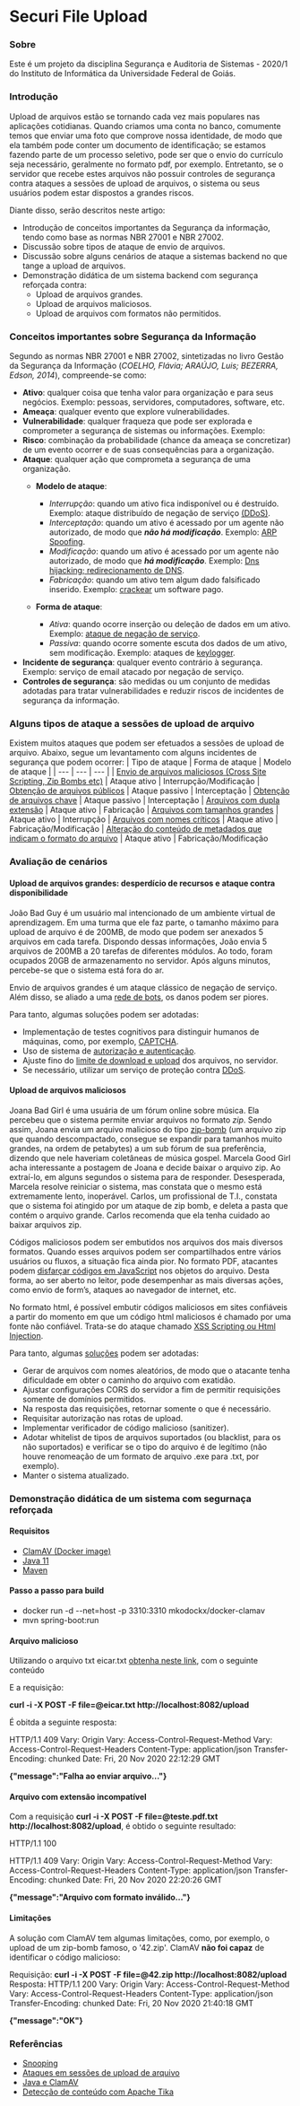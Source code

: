 # Securi File Upload

### Sobre
Este é um projeto da disciplina Segurança e Auditoria de Sistemas - 2020/1 do Instituto de Informática da Universidade Federal de Goiás. 


### Introdução

Upload de arquivos estão se tornando cada vez mais populares nas aplicações cotidianas. Quando criamos uma conta no banco, comumente temos que enviar uma foto que  comprove nossa identidade, de modo que ela também pode conter um documento de identificação; se estamos fazendo parte de um processo seletivo, pode ser que o envio do currículo seja necessário, geralmente no formato pdf, por exemplo. Entretanto, se o servidor que recebe estes arquivos não possuir controles de segurança contra ataques a sessões de upload de arquivos, o sistema ou seus usuários podem estar dispostos a grandes riscos. 

Diante disso, serão descritos neste artigo:
- Introdução de conceitos importantes da Segurança da informação, tendo como base as normas NBR 27001 e NBR 27002.
- Discussão sobre tipos de ataque de envio de arquivos.
- Discussão sobre alguns cenários de ataque a sistemas backend no que tange a upload de arquivos.
- Demonstração didática de um sistema backend com segurança reforçada contra:
  - Upload de arquivos grandes.
  - Upload de arquivos maliciosos.
  - Upload de arquivos com formatos não permitidos.
 
### Conceitos importantes sobre Segurança da Informação
Segundo as normas NBR 27001 e NBR 27002, sintetizadas no livro Gestão da Segurança da Informação (_COELHO, Flávia; ARAÚJO, Luis; BEZERRA, Edson, 2014_), compreende-se como:
* **Ativo**: qualquer coisa que tenha valor para organização e para seus negócios. Exemplo: pessoas, servidores, computadores, software, etc.
* **Ameaça**: qualquer evento que explore vulnerabilidades.
* **Vulnerabilidade**: qualquer fraqueza que pode ser explorada e comprometer a segurança  de sistemas ou informações. Exemplo: 
* **Risco**: combinação da probabilidade (chance da ameaça se concretizar)  de um evento ocorrer e de suas consequências para a organização.
* **Ataque**: qualquer ação que comprometa a segurança de uma organização.
    * **Modelo de ataque**:
        * *Interrupção*: quando um ativo fica indisponível ou é destruído. Exemplo: ataque distribuído de negação de serviço    [(DDoS)](https://www.kaspersky.com.br/resource-center/threats/ddos-attacks).
        * *Interceptação*: quando um ativo é acessado por um agente não autorizado, de modo que ***não há modificação***. Exemplo: [ARP Spoofing](https://www.welivesecurity.com/br/2019/07/25/spoofing-entenda-a-tecnica-que-ganhou-destaque-nos-ultimos-dias/).
        * *Modificação*: quando um ativo é acessado por um agente não autorizado, de modo que ***há modificação***. Exemplo: [Dns hijacking; redirecionamento de DNS](https://rockcontent.com/br/blog/dns-hijacking/).
        * *Fabricação*: quando um ativo tem algum dado falsificado inserido. Exemplo: [crackear](https://pt.wikipedia.org/wiki/Crack_(software)) um software pago.
  
    * **Forma de ataque**:
        * *Ativa*: quando ocorre inserção ou deleção de dados em um ativo. Exemplo: [ataque de negação de serviço](https://www.gta.ufrj.br/grad/06_1/dos/intro.html).
        * *Passiva*: quando ocorre somente escuta dos dados de um ativo, sem modificação. Exemplo: ataques de  [keylogger](https://canaltech.com.br/seguranca/O-que-e-keylogger/#:~:text=Keylogger%20%C3%A9%20um%20programa%20criado,outros%20tipos%20de%20dados%20pessoais.).
* **Incidente de segurança**: qualquer evento contrário à segurança. Exemplo: serviço de email atacado por negação de serviço.
* **Controles de segurança**: são medidas ou um conjunto de medidas adotadas para tratar vulnerabilidades e reduzir riscos de incidentes de segurança da informação.



### Alguns tipos de ataque a sessões de upload de arquivo
Existem muitos ataques que podem ser efetuados a sessões de upload de arquivo. Abaixo, segue um levantamento com alguns incidentes de segurança que podem ocorrer:
| Tipo de ataque | Forma de ataque | Modelo de ataque |
| --- | --- | --- |
| [Envio de arquivos maliciosos (Cross Site Scripting, Zip Bombs etc)](https://cheatsheetseries.owasp.org/cheatsheets/File_Upload_Cheat_Sheet.html#malicious-files) | Ataque ativo | Interrupção/Modificação
| [Obtenção de arquivos públicos](https://cheatsheetseries.owasp.org/cheatsheets/File_Upload_Cheat_Sheet.html#public-file-retrieval) | Ataque passivo | Interceptação
| [Obtenção de arquivos chave](https://cheatsheetseries.owasp.org/cheatsheets/File_Upload_Cheat_Sheet.html#file-storage-location) | Ataque passivo | Interceptação
| [Arquivos com dupla extensão](https://owasp.org/www-community/vulnerabilities/Unrestricted_File_Upload#Examples) | Ataque ativo | Fabricação
| [Arquivos com tamanhos  grandes](https://owasp.org/www-community/vulnerabilities/Unrestricted_File_Upload#Examples) | Ataque ativo | Interrupção
| [Arquivos com nomes críticos](https://owasp.org/www-community/vulnerabilities/Unrestricted_File_Upload#Examples) | Ataque ativo | Fabricação/Modificação
| [Alteração do conteúdo de metadados que indicam o formato do arquivo](https://owasp.org/www-community/vulnerabilities/Unrestricted_File_Upload#Examples) | Ataque ativo | Fabricação/Modificação


### Avaliação de cenários

#### Upload de arquivos grandes: desperdício de recursos e ataque contra disponibilidade
João Bad Guy é um usuário mal intencionado de um ambiente virtual de aprendizagem. Em uma turma que ele faz parte, o tamanho máximo para upload de arquivo é de 200MB, de modo que podem ser anexados 5 arquivos em cada tarefa. Dispondo dessas informações, João envia 5 arquivos de 200MB a 20 tarefas de diferentes módulos. Ao todo, foram ocupados 20GB de armazenamento no servidor. Após alguns minutos, percebe-se que o sistema está fora do ar.

Envio de arquivos grandes é um ataque clássico de negação de serviço. Além disso, se aliado a uma [rede de bots](https://www.kaspersky.com.br/resource-center/threats/botnet-attacks), os danos podem ser piores.

Para tanto, algumas soluções podem ser adotadas:
- Implementação de testes cognitivos para distinguir humanos de máquinas, como, por exemplo, [CAPTCHA](https://support.google.com/a/answer/1217728?hl=pt-BR).
- Uso de sistema de [autorização e autenticação](https://www.ibm.com/support/pages/understanding-application-authentication-and-authorization-security).
- Ajuste fino do [limite de download e upload](https://cheatsheetseries.owasp.org/cheatsheets/File_Upload_Cheat_Sheet.html#upload-and-download-limits) dos arquivos, no servidor.
- Se necessário, utilizar um serviço de proteção contra [DDoS](https://www.kaspersky.com.br/resource-center/threats/ddos-attacks).

#### Upload de arquivos maliciosos
Joana Bad Girl é uma usuária de um fórum online sobre música. Ela percebeu que o sistema permite enviar arquivos no formato *zip*. Sendo assim, Joana envia um arquivo malicioso do tipo [zip-bomb](https://pt.wikipedia.org/wiki/Bomba_Zip) (um arquivo zip que quando descompactado, consegue se expandir para tamanhos muito grandes, na ordem de petabytes) a um sub fórum de sua preferência, dizendo que nele haveriam coletâneas de música gospel.
Marcela Good Girl acha interessante a postagem de Joana e decide baixar o arquivo zip. Ao extraí-lo, em alguns segundos o sistema para de responder. Desesperada, Marcela resolve reiniciar o sistema, mas constata que o mesmo está extremamente lento, inoperável. Carlos, um profissional de T.I., constata que o sistema foi atingido por um ataque de zip bomb, e deleta a pasta que contém o arquivo grande. Carlos recomenda que ela tenha cuidado ao baixar arquivos zip.

Códigos maliciosos podem ser embutidos nos arquivos dos mais diversos formatos. Quando esses arquivos podem ser compartilhados entre vários usuários ou fluxos, a situação fica ainda pior.
No formato PDF, atacantes podem [disfarçar códigos em JavaScript](https://www.sentinelone.com/blog/malicious-pdfs-revealing-techniques-behind-attacks/) nos objetos do arquivo. Desta forma, ao ser aberto no leitor, pode desempenhar as mais diversas ações, como envio de form’s, ataques ao navegador de internet, etc.

No formato html, é possível embutir códigos maliciosos em sites confiáveis a partir do momento em que um código html maliciosos é chamado por uma fonte não confiável. Trata-se do ataque chamado  [XSS Scripting ou Html Injection](https://owasp.org/www-community/attacks/xss/).

Para tanto, algumas [soluções](https://owasp.org/www-community/vulnerabilities/Unrestricted_File_Upload) podem ser adotadas:
- Gerar de arquivos com nomes aleatórios, de modo que o atacante tenha dificuldade em obter o caminho do arquivo com exatidão.
- Ajustar configurações CORS do servidor a fim de permitir requisições somente de domínios permitidos.
- Na resposta das requisições, retornar somente o que é necessário.
- Requisitar autorização nas rotas de upload.
- Implementar verificador de código malicioso (sanitizer).
- Adotar whitelist de tipos de arquivos suportados (ou blacklist, para os não suportados) e verificar se o tipo do arquivo é de legítimo (não houve renomeação de um formato de arquivo .exe para .txt, por exemplo).
- Manter o sistema atualizado.


### Demonstração didática de um sistema com segurnaça reforçada

#### Requisitos

- [ClamAV (Docker image)](https://hub.docker.com/r/mkodockx/docker-clamav/)
- [Java 11](https://www.oracle.com/java/technologies/javase-jdk11-downloads.html)
- [Maven](https://maven.apache.org/download.cgi)

#### Passo a passo para build

- docker run -d --net=host -p 3310:3310 mkodockx/docker-clamav
- mvn spring-boot:run


#### Arquivo malicioso
Utilizando o arquivo txt eicar.txt [obtenha neste link](https://www.eicar.org/?page_id=3950), com o seguinte conteúdo 

E a requisição:

**curl -i -X POST -F file=@eicar.txt http://localhost:8082/upload**

É obitda a seguinte resposta:

HTTP/1.1 409 
Vary: Origin
Vary: Access-Control-Request-Method
Vary: Access-Control-Request-Headers
Content-Type: application/json
Transfer-Encoding: chunked
Date: Fri, 20 Nov 2020 22:12:29 GMT

**{"message":"Falha ao enviar arquivo..."}**

#### Arquivo com extensão incompatível

Com a requisição __curl -i -X POST -F file=@teste.pdf.txt http://localhost:8082/upload__, é obtido o seguinte resultado:

HTTP/1.1 100 

HTTP/1.1 409 
Vary: Origin
Vary: Access-Control-Request-Method
Vary: Access-Control-Request-Headers
Content-Type: application/json
Transfer-Encoding: chunked
Date: Fri, 20 Nov 2020 22:20:26 GMT

**{"message":"Arquivo com formato inválido..."}**


#### Limitações
A solução com ClamAV tem algumas limitações, como, por exemplo, o upload de um zip-bomb famoso, o '42.zip'. ClamAV **não  foi capaz** de identificar o código malicioso:

Requisição: __curl -i -X POST -F file=@42.zip http://localhost:8082/upload__
Resposta: 
HTTP/1.1 200 
Vary: Origin
Vary: Access-Control-Request-Method
Vary: Access-Control-Request-Headers
Content-Type: application/json
Transfer-Encoding: chunked
Date: Fri, 20 Nov 2020 21:40:18 GMT

**{"message":"OK"}**

### Referências
- [Snooping](https://docs.oracle.com/cd/E19957-01/805-7695/ispsecurity-40/index.html)
- [Ataques em sessões de upload de arquivo](https://owasp.org/www-community/vulnerabilities/Unrestricted_File_Upload)
- [Java e ClamAV](https://medium.com/faun/part1-virus-detection-service-using-clamav-and-java-48212a2e5af9)
- [Detecção de conteúdo com Apache Tika](https://tika.apache.org/0.10/detection.html)

